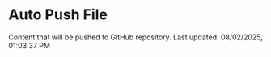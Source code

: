 # Auto Push File

Content that will be pushed to GitHub repository.
Last updated: 08/02/2025, 01:03:37 PM